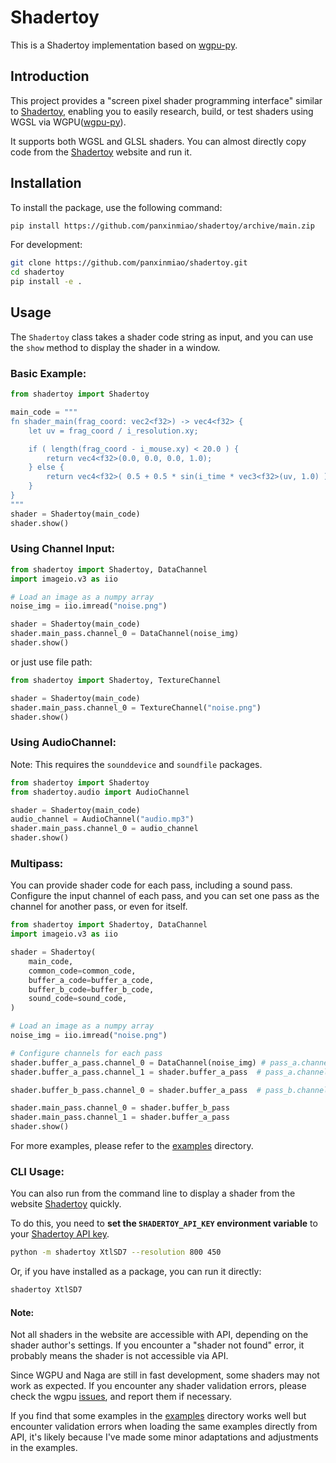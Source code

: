 # Shadertoy
This is a Shadertoy implementation based on [wgpu-py](https://github.com/pygfx/wgpu-py).

## Introduction
This project provides a "screen pixel shader programming interface" similar to [Shadertoy](https://www.shadertoy.com/), enabling you to easily research, build, or test shaders using WGSL via WGPU([wgpu-py](https://github.com/pygfx/wgpu-py)).

It supports both WGSL and GLSL shaders. You can almost directly copy code from the [Shadertoy](https://www.shadertoy.com/) website and run it.

## Installation
To install the package, use the following command:
```bash
pip install https://github.com/panxinmiao/shadertoy/archive/main.zip
```

For development:
```bash
git clone https://github.com/panxinmiao/shadertoy.git
cd shadertoy
pip install -e .
```

## Usage
The `Shadertoy` class takes a shader code string as input, and you can use the `show` method to display the shader in a window.

### Basic Example:
```python
from shadertoy import Shadertoy

main_code = """
fn shader_main(frag_coord: vec2<f32>) -> vec4<f32> {
    let uv = frag_coord / i_resolution.xy;

    if ( length(frag_coord - i_mouse.xy) < 20.0 ) {
        return vec4<f32>(0.0, 0.0, 0.0, 1.0);
    } else {
        return vec4<f32>( 0.5 + 0.5 * sin(i_time * vec3<f32>(uv, 1.0) ), 1.0);
    }
}
"""
shader = Shadertoy(main_code)
shader.show()
```

### Using Channel Input:
```python
from shadertoy import Shadertoy, DataChannel
import imageio.v3 as iio

# Load an image as a numpy array
noise_img = iio.imread("noise.png")

shader = Shadertoy(main_code)
shader.main_pass.channel_0 = DataChannel(noise_img)
shader.show()
```
or just use file path:
```python
from shadertoy import Shadertoy, TextureChannel

shader = Shadertoy(main_code)
shader.main_pass.channel_0 = TextureChannel("noise.png")
shader.show()
```

### Using AudioChannel:
Note: This requires the `sounddevice` and `soundfile` packages.
```python
from shadertoy import Shadertoy
from shadertoy.audio import AudioChannel

shader = Shadertoy(main_code)
audio_channel = AudioChannel("audio.mp3")
shader.main_pass.channel_0 = audio_channel
shader.show()
```

### Multipass:
You can provide shader code for each pass, including a sound pass. Configure the input channel of each pass, and you can set one pass as the channel for another pass, or even for itself.

```python
from shadertoy import Shadertoy, DataChannel
import imageio.v3 as iio

shader = Shadertoy(
    main_code,
    common_code=common_code,
    buffer_a_code=buffer_a_code,
    buffer_b_code=buffer_b_code,
    sound_code=sound_code,
)

# Load an image as a numpy array
noise_img = iio.imread("noise.png")

# Configure channels for each pass
shader.buffer_a_pass.channel_0 = DataChannel(noise_img) # pass_a.channel_0 is a texture
shader.buffer_a_pass.channel_1 = shader.buffer_a_pass  # pass_a.channel_1 is itself

shader.buffer_b_pass.channel_0 = shader.buffer_a_pass  # pass_b.channel_0 is another pass

shader.main_pass.channel_0 = shader.buffer_b_pass
shader.main_pass.channel_1 = shader.buffer_a_pass
shader.show()
```

For more examples, please refer to the [examples](https://github.com/panxinmiao/shadertoy/tree/main/examples) directory.


### CLI Usage:
You can also run from the command line to display a shader from the website [Shadertoy](https://www.shadertoy.com/) quickly.

To do this, you need to **set the `SHADERTOY_API_KEY` environment variable** to your [Shadertoy API key](https://www.shadertoy.com/howto#q2).
```bash
python -m shadertoy XtlSD7 --resolution 800 450
```
Or, if you have installed as a package, you can run it directly:
```bash
shadertoy XtlSD7
```

#### Note:

Not all shaders in the website are accessible with API, depending on the shader author's settings. If you encounter a "shader not found" error, it probably means the shader is not accessible via API. 

Since WGPU and Naga are still in fast development, some shaders may not work as expected. If you encounter any shader validation errors, please check the wgpu [issues](https://github.com/gfx-rs/wgpu/issues), and report them if necessary.

If you find that some examples in the [examples](https://github.com/panxinmiao/shadertoy/tree/main/examples) directory works well but encounter validation errors when loading the same examples directly from API, it's likely because I've made some minor adaptations and adjustments in the examples.